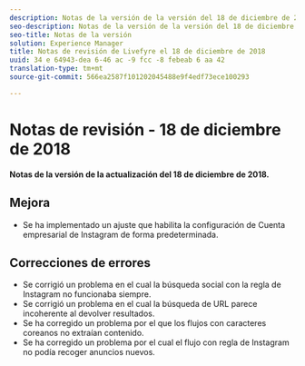 ```yaml
---
description: Notas de la versión de la versión del 18 de diciembre de 2018.
seo-description: Notas de la versión de la versión del 18 de diciembre de 2018.
seo-title: Notas de la versión
solution: Experience Manager
title: Notas de revisión de Livefyre el 18 de diciembre de 2018
uuid: 34 e 64943-dea 6-46 ac -9 fcc -8 febeab 6 aa 42
translation-type: tm+mt
source-git-commit: 566ea2587f101202045488e9f4edf73ece100293

---
```



# Notas de revisión - 18 de diciembre de 2018

**Notas de la versión de la actualización del 18 de diciembre de 2018.**

## Mejora

* Se ha implementado un ajuste que habilita la configuración de Cuenta empresarial de Instagram de forma predeterminada.

## Correcciones de errores

* Se corrigió un problema en el cual la búsqueda social con la regla de Instagram no funcionaba siempre.
* Se corrigió un problema en el cual la búsqueda de URL parece incoherente al devolver resultados.
* Se ha corregido un problema por el que los flujos con caracteres coreanos no extraían contenido.
* Se ha corregido un problema por el cual el flujo con regla de Instagram no podía recoger anuncios nuevos.
